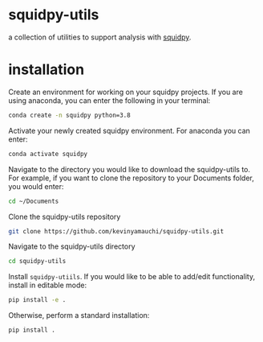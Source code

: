 # squidpy-utils
a collection of utilities to support analysis with [squidpy](https://github.com/theislab/squidpy).

# installation
Create an environment for working on your squidpy projects. If you are using anaconda, you can enter the following in your terminal:

```bash
conda create -n squidpy python=3.8
```

Activate your newly created squidpy environment. For anaconda you can enter:

```bash
conda activate squidpy
```

Navigate to the directory you would like to download the squidpy-utils to. For example, if you want to clone the repository to your Documents folder, you would enter:

```bash
cd ~/Documents
```

Clone the squidpy-utils repository

```bash
git clone https://github.com/kevinyamauchi/squidpy-utils.git
```

Navigate to the squidpy-utils directory

```bash
cd squidpy-utils
```

Install `squidpy-utiils`. If you would like to be able to add/edit functionality, install in editable mode:

```bash
pip install -e .
```

Otherwise, perform a standard installation:

```bash
pip install .
```
